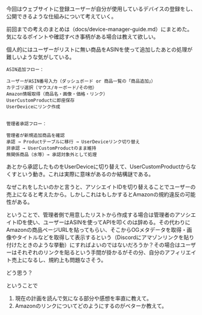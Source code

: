 今回はウェブサイトに登録ユーザーが自分が使用しているデバイスの登録をし、公開できるような仕組みについて考えていく。

前回までの考えのまとめは（docs/device-manager-guide.md）にまとめた。気になるポイントや確認すべき事柄がある場合は教えて欲しい。

個人的にはユーザーがリストに無い商品をASINを使って追加したあとの処理が難しいような気がしている。

```
ASIN追加フロー：

ユーザーがASIN番号入力（ダッシュボード or 商品一覧の「商品追加」）
カテゴリ選択（マウス/キーボード/その他）
Amazon情報取得（商品名・画像・価格・リンク）
UserCustomProductに即座保存
UserDeviceにリンク作成


管理者承認フロー：

管理者が新規追加商品を確認
承認 → Productテーブルに移行 → UserDeviceリンク切り替え
非承認 → UserCustomProductのまま維持
無関係商品（水等）→ 承認対象外として処理
```

あとから承認したものをUserDeviceに切り替えて、UserCustomProductからなくすという動き。これは実際に意味があるのか結構謎である。

なぜこれをしたいのかと言うと、アソシエイトIDを切り替えることでユーザーの売上になると考えたから。しかしこれはもしかするとAmazonの規約違反の可能性がある。

ということで、管理者側で用意したリストから作成する場合は管理者のアソシエイトIDを使い、ユーザーはASINを使ってAPIを叩くのは辞める。その代わりにAmazonの商品ページURLを貼ってもらい、そこからOGメタデータを取得・画像やタイトルなどを取得して表示するという（Discordにアマゾンリンクを貼り付けたときのような挙動）にすればよいのではないだろうか？その場合はユーザーはそれぞれのリンクを貼るという手間が掛かるがその分、自分のアフィリエイト売上になるし、規約上も問題なさそう。

どう思う？

ということで
1. 現在の計画を読んで気になる部分や感想を率直に教えて。
2. Amazonのリンクについてどのようにするのがベターか教えて。